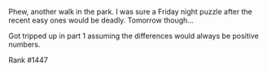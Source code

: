 Phew, another walk in the park. I was sure a Friday night puzzle after the recent easy ones would be deadly. Tomorrow though...

Got tripped up in part 1 assuming the differences would always be positive numbers.

Rank #1447
